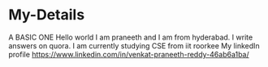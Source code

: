 # My-Details
A BASIC ONE
Hello world
I am praneeth and I am from hyderabad. I write answers on quora.
I am currently studying CSE from iit roorkee
My linkedIn profile https://www.linkedin.com/in/venkat-praneeth-reddy-46ab6a1ba/
